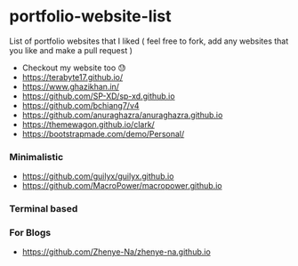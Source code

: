 # portfolio-website-list
List of portfolio websites that I liked ( feel free to fork, add any websites that you like and make a pull request )

* Checkout my website too :sweat:
* https://terabyte17.github.io/
* https://www.ghazikhan.in/
* https://github.com/SP-XD/sp-xd.github.io
* https://github.com/bchiang7/v4
* https://github.com/anuraghazra/anuraghazra.github.io
* https://themewagon.github.io/clark/
* https://bootstrapmade.com/demo/Personal/




### Minimalistic
* https://github.com/guilyx/guilyx.github.io
* https://github.com/MacroPower/macropower.github.io



### Terminal based



### For Blogs
* https://github.com/Zhenye-Na/zhenye-na.github.io

